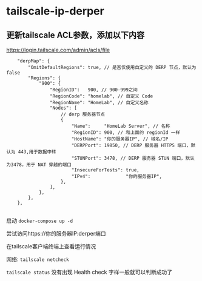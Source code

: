 # tailscale-ip-derper


## 更新tailscale ACL参数，添加以下内容

https://login.tailscale.com/admin/acls/file

```
	"derpMap": {
		"OmitDefaultRegions": true, // 是否仅使用自定义的 DERP 节点，默认为 false
		"Regions": {
			"900": {
				"RegionID":   900, // 900-999之间
				"RegionCode": "homelab", // 自定义 Code
				"RegionName": "HomeLab", // 自定义名称
				"Nodes": [
					// derp 服务器节点
					{
						"Name":     "HomeLab Server", // 名称
						"RegionID": 900, // 和上面的 regionId 一样
						"HostName": "你的服务器IP", // 域名/IP
						"DERPPort": 19850, // DERP 服务器 HTTPS 端口，默认为 443,用于数据中转
						"STUNPort": 3478, // DERP 服务器 STUN 端口，默认为3478，用于 NAT 穿越的端口
						"InsecureForTests": true,
						"IPv4":             "你的服务器IP",
					},
				],
			},
		},
	},
```

## 

启动 `docker-compose up -d`

尝试访问https://你的服务器IP:derper端口

在tailscale客户端终端上查看运行情况

网络: `tailscale netcheck`

`tailscale status`
没有出现 Health check 字样一般就可以判断成功了


